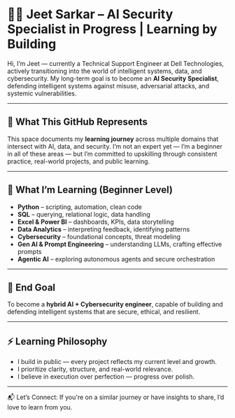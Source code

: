 
# 👨‍💻 Jeet Sarkar – AI Security Specialist in Progress | Learning by Building

Hi, I’m Jeet — currently a Technical Support Engineer at Dell Technologies, actively transitioning into the world of intelligent systems, data, and cybersecurity. My long-term goal is to become an **AI Security Specialist**, defending intelligent systems against misuse, adversarial attacks, and systemic vulnerabilities.

---

## 🚀 What This GitHub Represents

This space documents my **learning journey** across multiple domains that intersect with AI, data, and security. I’m not an expert yet — I’m a beginner in all of these areas — but I’m committed to upskilling through consistent practice, real-world projects, and public learning.

---

## 🧠 What I’m Learning (Beginner Level)

- **Python** – scripting, automation, clean code  
- **SQL** – querying, relational logic, data handling  
- **Excel & Power BI** – dashboards, KPIs, data storytelling  
- **Data Analytics** – interpreting feedback, identifying patterns  
- **Cybersecurity** – foundational concepts, threat modeling  
- **Gen AI & Prompt Engineering** – understanding LLMs, crafting effective prompts  
- **Agentic AI** – exploring autonomous agents and secure orchestration

---

## 🎯 End Goal

To become a **hybrid AI + Cybersecurity engineer**, capable of building and defending intelligent systems that are secure, ethical, and resilient.

---

## ⚡ Learning Philosophy

- I build in public — every project reflects my current level and growth.  
- I prioritize clarity, structure, and real-world relevance.  
- I believe in execution over perfection — progress over polish.

---

📬 Let’s Connect: If you're on a similar journey or have insights to share, I’d love to learn from you.
